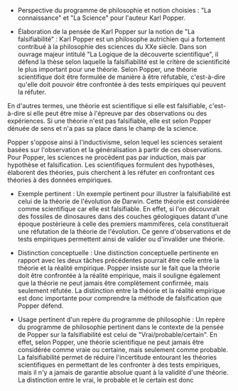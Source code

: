 - Perspective du programme de philosophie et notion choisies : "La connaissance" et "La Science" pour l'auteur Karl Popper.

- Élaboration de la pensée de Karl Popper sur la notion de "La falsifiabilité" :
Karl Popper est un philosophe autrichien qui a fortement contribué à la philosophie des sciences du XXe siècle. Dans son ouvrage majeur intitulé "La Logique de la découverte scientifique", il défend la thèse selon laquelle la falsifiabilité est le critère de scientificité le plus important pour une théorie. Selon Popper, une théorie scientifique doit être formulée de manière à être réfutable, c'est-à-dire qu'elle doit pouvoir être confrontée à des tests empiriques qui peuvent la réfuter.

En d'autres termes, une théorie est scientifique si elle est falsifiable, c'est-à-dire si elle peut être mise à l'épreuve par des observations ou des expériences. Si une théorie n'est pas falsifiable, elle est selon Popper dénuée de sens et n'a pas sa place dans le champ de la science.

Popper s'oppose ainsi à l'inductivisme, selon lequel les sciences seraient basées sur l'observation et la généralisation à partir de ces observations. Pour Popper, les sciences ne procèdent pas par induction, mais par hypothèse et falsification. Les scientifiques formulent des hypothèses, élaborent des théories, puis cherchent à les réfuter en confrontant ces théories à des données empiriques.

- Exemple pertinent :
Un exemple pertinent pour illustrer la falsifiabilité est celui de la théorie de l'évolution de Darwin. Cette théorie est considérée comme scientifique car elle est falsifiable. En effet, si l'on découvrait des fossiles de dinosaures dans des couches géologiques datant d'une époque postérieure à celle des premiers mammifères, cela constituerait une réfutation de la théorie de l'évolution. Ce genre d'observations et de tests empiriques permettent ainsi de valider ou d'invalider une théorie.

- Distinction conceptuelle :
Une distinction conceptuelle pertinente en rapport avec les deux tâches précédentes pourrait être celle entre la théorie et la réalité empirique. Popper insiste sur le fait que la théorie doit être confrontée à la réalité empirique, mais il souligne également que la théorie ne peut jamais être complètement confirmée, mais seulement réfutée. La distinction entre la théorie et la réalité empirique est donc importante pour comprendre la méthode de falsification que Popper défend.

- Usage pertinent d'un repère du programme de philosophie :
Un repère du programme de philosophie pertinent dans le contexte de la pensée de Popper sur la falsifiabilité est celui de "Vrai/probable/certain". En effet, selon Popper, une théorie scientifique ne peut jamais être considérée comme vraie ou certaine, mais seulement comme probable. La falsifiabilité permet de réduire l'incertitude entourant les théories scientifiques en permettant de les confronter à des tests empiriques, mais il n'y a jamais de garantie absolue quant à la validité d'une théorie. La distinction entre le vrai, le probable et le certain est donc
